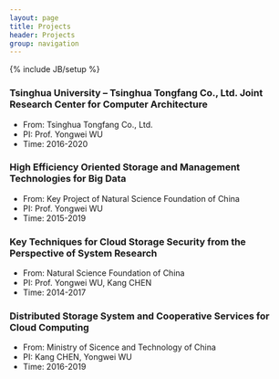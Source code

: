 ```yaml
---
layout: page
title: Projects
header: Projects
group: navigation
---
```

{% include JB/setup %}

### Tsinghua University – Tsinghua Tongfang Co., Ltd. Joint Research Center for Computer Architecture
* From: Tsinghua Tongfang Co., Ltd.
* PI: Prof. Yongwei WU
* Time: 2016-2020

### High Efficiency Oriented Storage and Management Technologies for Big Data
* From: Key Project of Natural Science Foundation of China
* PI: Prof. Yongwei WU
* Time: 2015-2019

### Key Techniques for Cloud Storage Security from the Perspective of System Research
* From: Natural Science Foundation of China
* PI: Prof. Yongwei WU, Kang CHEN
* Time: 2014-2017

### Distributed Storage System and Cooperative Services for Cloud Computing
* From: Ministry of Sicence and Technology of China
* PI: Kang CHEN, Yongwei WU
* Time: 2016-2019
